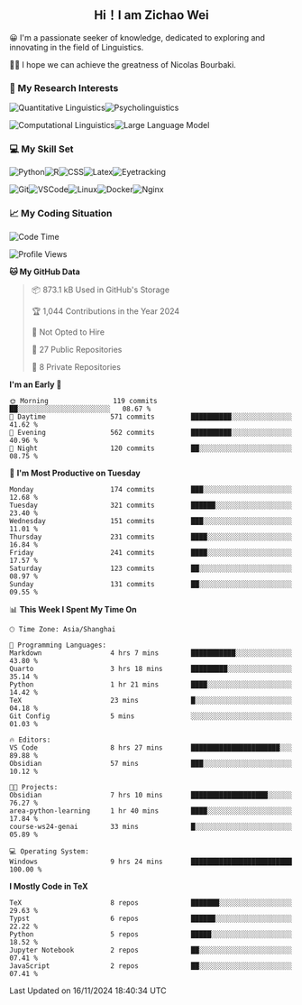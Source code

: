 

## <div align="center">Hi！I am Zichao Wei</div>

😀 I'm a passionate seeker of knowledge, dedicated to exploring and innovating in the field of Linguistics.

🙋‍♂️ I hope we can achieve the greatness of Nicolas Bourbaki.

### 🔬 My Research Interests

![Quantitative Linguistics](https://img.shields.io/badge/Quantitative%20Linguistics-%230072CC.svg?&style=for-the-badge&logo=appveyor&logoColor=white)![Psycholinguistics](https://img.shields.io/badge/Psycholinguistics-%2301a3a1.svg?&style=for-the-badge&logo=AWS%20Amplify&logoColor=white)

![Computational Linguistics](https://img.shields.io/badge/Computational%20Linguistics-%231877F2.svg?&style=for-the-badge&logo=Markdown&logoColor=white)![Large Language Model](https://img.shields.io/badge/Large%20Language%20Model-%23F76300.svg?&style=for-the-badge&logo=Android&logoColor=white)

### 💻 My Skill Set

![Python](https://img.shields.io/badge/Python-%2314354C.svg?style=for-the-badge&logo=python&logoColor=white&color=2AB3E3)![R](https://img.shields.io/badge/-R-276DC3?style=for-the-badge&logo=r&logoColor=white)![CSS](https://img.shields.io/badge/-CSS-1572B6?style=for-the-badge&logo=css3&logoColor=white)![Latex](https://img.shields.io/badge/-Latex-008080?style=for-the-badge&logo=latex&logoColor=white)![Eyetracking](https://img.shields.io/badge/Eyetracking-%230078D6?style=for-the-badge&logo=SearXNG&logoColor=#3050FF)

![Git](https://img.shields.io/badge/-Git-F05032?style=for-the-badge&logo=git&logoColor=white)![VSCode](https://img.shields.io/badge/-VSCode-007ACC?style=for-the-badge&logo=visual-studio-code&logoColor=white)![Linux](https://img.shields.io/badge/-Linux-FCC624?style=for-the-badge&logo=linux&logoColor=black)![Docker](https://img.shields.io/badge/-Docker-2496ED?style=for-the-badge&logo=docker&logoColor=white)![Nginx](https://img.shields.io/badge/-Nginx-009639?style=for-the-badge&logo=nginx&logoColor=white)

### 📈 My Coding Situation

<!--START_SECTION:waka-->
![Code Time](http://img.shields.io/badge/Code%20Time-328%20hrs%208%20mins-blue)

![Profile Views](http://img.shields.io/badge/Profile%20Views-1-blue)

**🐱 My GitHub Data** 

> 📦 873.1 kB Used in GitHub's Storage 
 > 
> 🏆 1,044 Contributions in the Year 2024
 > 
> 🚫 Not Opted to Hire
 > 
> 📜 27 Public Repositories 
 > 
> 🔑 8 Private Repositories 
 > 
**I'm an Early 🐤** 

```text
🌞 Morning                119 commits         ██░░░░░░░░░░░░░░░░░░░░░░░   08.67 % 
🌆 Daytime                571 commits         ██████████░░░░░░░░░░░░░░░   41.62 % 
🌃 Evening                562 commits         ██████████░░░░░░░░░░░░░░░   40.96 % 
🌙 Night                  120 commits         ██░░░░░░░░░░░░░░░░░░░░░░░   08.75 % 
```
📅 **I'm Most Productive on Tuesday** 

```text
Monday                   174 commits         ███░░░░░░░░░░░░░░░░░░░░░░   12.68 % 
Tuesday                  321 commits         ██████░░░░░░░░░░░░░░░░░░░   23.40 % 
Wednesday                151 commits         ███░░░░░░░░░░░░░░░░░░░░░░   11.01 % 
Thursday                 231 commits         ████░░░░░░░░░░░░░░░░░░░░░   16.84 % 
Friday                   241 commits         ████░░░░░░░░░░░░░░░░░░░░░   17.57 % 
Saturday                 123 commits         ██░░░░░░░░░░░░░░░░░░░░░░░   08.97 % 
Sunday                   131 commits         ██░░░░░░░░░░░░░░░░░░░░░░░   09.55 % 
```


📊 **This Week I Spent My Time On** 

```text
🕑︎ Time Zone: Asia/Shanghai

💬 Programming Languages: 
Markdown                 4 hrs 7 mins        ███████████░░░░░░░░░░░░░░   43.80 % 
Quarto                   3 hrs 18 mins       █████████░░░░░░░░░░░░░░░░   35.14 % 
Python                   1 hr 21 mins        ████░░░░░░░░░░░░░░░░░░░░░   14.42 % 
TeX                      23 mins             █░░░░░░░░░░░░░░░░░░░░░░░░   04.18 % 
Git Config               5 mins              ░░░░░░░░░░░░░░░░░░░░░░░░░   01.03 % 

🔥 Editors: 
VS Code                  8 hrs 27 mins       ██████████████████████░░░   89.88 % 
Obsidian                 57 mins             ███░░░░░░░░░░░░░░░░░░░░░░   10.12 % 

🐱‍💻 Projects: 
Obsidian                 7 hrs 10 mins       ███████████████████░░░░░░   76.27 % 
area-python-learning     1 hr 40 mins        ████░░░░░░░░░░░░░░░░░░░░░   17.84 % 
course-ws24-genai        33 mins             █░░░░░░░░░░░░░░░░░░░░░░░░   05.89 % 

💻 Operating System: 
Windows                  9 hrs 24 mins       █████████████████████████   100.00 % 
```

**I Mostly Code in TeX** 

```text
TeX                      8 repos             ███████░░░░░░░░░░░░░░░░░░   29.63 % 
Typst                    6 repos             ██████░░░░░░░░░░░░░░░░░░░   22.22 % 
Python                   5 repos             █████░░░░░░░░░░░░░░░░░░░░   18.52 % 
Jupyter Notebook         2 repos             ██░░░░░░░░░░░░░░░░░░░░░░░   07.41 % 
JavaScript               2 repos             ██░░░░░░░░░░░░░░░░░░░░░░░   07.41 % 
```




 Last Updated on 16/11/2024 18:40:34 UTC
<!--END_SECTION:waka-->
